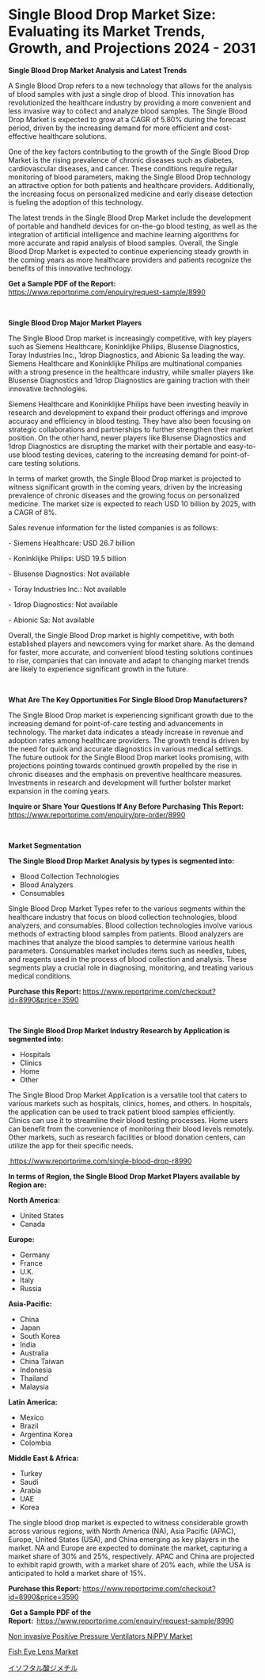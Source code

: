<p><h1>Single Blood Drop Market Size: Evaluating its Market Trends, Growth, and Projections 2024 - 2031</h1></p><p><strong>Single Blood Drop Market Analysis and Latest Trends</strong></p>
<p><p>A Single Blood Drop refers to a new technology that allows for the analysis of blood samples with just a single drop of blood. This innovation has revolutionized the healthcare industry by providing a more convenient and less invasive way to collect and analyze blood samples. The Single Blood Drop Market is expected to grow at a CAGR of 5.80% during the forecast period, driven by the increasing demand for more efficient and cost-effective healthcare solutions.</p><p>One of the key factors contributing to the growth of the Single Blood Drop Market is the rising prevalence of chronic diseases such as diabetes, cardiovascular diseases, and cancer. These conditions require regular monitoring of blood parameters, making the Single Blood Drop technology an attractive option for both patients and healthcare providers. Additionally, the increasing focus on personalized medicine and early disease detection is fueling the adoption of this technology.</p><p>The latest trends in the Single Blood Drop Market include the development of portable and handheld devices for on-the-go blood testing, as well as the integration of artificial intelligence and machine learning algorithms for more accurate and rapid analysis of blood samples. Overall, the Single Blood Drop Market is expected to continue experiencing steady growth in the coming years as more healthcare providers and patients recognize the benefits of this innovative technology.</p></p>
<p><strong>Get a Sample PDF of the Report:&nbsp;</strong> <a href="https://www.reportprime.com/enquiry/request-sample/8990">https://www.reportprime.com/enquiry/request-sample/8990</a></p>
<p>&nbsp;</p>
<p><strong>Single Blood Drop Major Market Players</strong></p>
<p><p>The Single Blood Drop market is increasingly competitive, with key players such as Siemens Healthcare, Koninklijke Philips, Blusense Diagnostics, Toray Industries Inc., 1drop Diagnostics, and Abionic Sa leading the way. Siemens Healthcare and Koninklijke Philips are multinational companies with a strong presence in the healthcare industry, while smaller players like Blusense Diagnostics and 1drop Diagnostics are gaining traction with their innovative technologies.</p><p>Siemens Healthcare and Koninklijke Philips have been investing heavily in research and development to expand their product offerings and improve accuracy and efficiency in blood testing. They have also been focusing on strategic collaborations and partnerships to further strengthen their market position. On the other hand, newer players like Blusense Diagnostics and 1drop Diagnostics are disrupting the market with their portable and easy-to-use blood testing devices, catering to the increasing demand for point-of-care testing solutions.</p><p>In terms of market growth, the Single Blood Drop market is projected to witness significant growth in the coming years, driven by the increasing prevalence of chronic diseases and the growing focus on personalized medicine. The market size is expected to reach USD 10 billion by 2025, with a CAGR of 8%.</p><p>Sales revenue information for the listed companies is as follows:</p><p>- Siemens Healthcare: USD 26.7 billion</p><p>- Koninklijke Philips: USD 19.5 billion</p><p>- Blusense Diagnostics: Not available</p><p>- Toray Industries Inc.: Not available</p><p>- 1drop Diagnostics: Not available</p><p>- Abionic Sa: Not available</p><p>Overall, the Single Blood Drop market is highly competitive, with both established players and newcomers vying for market share. As the demand for faster, more accurate, and convenient blood testing solutions continues to rise, companies that can innovate and adapt to changing market trends are likely to experience significant growth in the future.</p></p>
<p>&nbsp;</p>
<p><strong>What Are The Key Opportunities For Single Blood Drop Manufacturers?</strong></p>
<p><p>The Single Blood Drop market is experiencing significant growth due to the increasing demand for point-of-care testing and advancements in technology. The market data indicates a steady increase in revenue and adoption rates among healthcare providers. The growth trend is driven by the need for quick and accurate diagnostics in various medical settings. The future outlook for the Single Blood Drop market looks promising, with projections pointing towards continued growth propelled by the rise in chronic diseases and the emphasis on preventive healthcare measures. Investments in research and development will further bolster market expansion in the coming years.</p></p>
<p><strong>Inquire or Share Your Questions If Any Before Purchasing This Report:</strong> <a href="https://www.reportprime.com/enquiry/pre-order/8990">https://www.reportprime.com/enquiry/pre-order/8990</a></p>
<p>&nbsp;</p>
<p><strong>Market Segmentation</strong></p>
<p><strong>The Single Blood Drop Market Analysis by types is segmented into:</strong></p>
<p><ul><li>Blood Collection Technologies</li><li>Blood Analyzers</li><li>Consumables</li></ul></p>
<p><p>Single Blood Drop Market Types refer to the various segments within the healthcare industry that focus on blood collection technologies, blood analyzers, and consumables. Blood collection technologies involve various methods of extracting blood samples from patients. Blood analyzers are machines that analyze the blood samples to determine various health parameters. Consumables market includes items such as needles, tubes, and reagents used in the process of blood collection and analysis. These segments play a crucial role in diagnosing, monitoring, and treating various medical conditions.</p></p>
<p><strong>Purchase this Report:&nbsp;</strong><a href="https://www.reportprime.com/checkout?id=8990&price=3590">https://www.reportprime.com/checkout?id=8990&price=3590</a></p>
<p>&nbsp;</p>
<p><strong>The Single Blood Drop Market Industry Research by Application is segmented into:</strong></p>
<p><ul><li>Hospitals</li><li>Clinics</li><li>Home</li><li>Other</li></ul></p>
<p><p>The Single Blood Drop Market Application is a versatile tool that caters to various markets such as hospitals, clinics, homes, and others. In hospitals, the application can be used to track patient blood samples efficiently. Clinics can use it to streamline their blood testing processes. Home users can benefit from the convenience of monitoring their blood levels remotely. Other markets, such as research facilities or blood donation centers, can utilize the app for their specific needs.</p></p>
<p><a href="https://www.reportprime.com/single-blood-drop-r8990">&nbsp;https://www.reportprime.com/single-blood-drop-r8990</a></p>
<p><strong>In terms of Region, the Single Blood Drop Market Players available by Region are:</strong></p>
<p>
    <p> <strong> North America: </strong>
        <ul>
            <li>United States</li>
            <li>Canada</li>
        </ul>
        </p> 
    <p> <strong> Europe: </strong>
        <ul>
            <li>Germany</li>
            <li>France</li>
            <li>U.K.</li>
            <li>Italy</li>
            <li>Russia</li>
        </ul>
        </p> 
    <p> <strong> Asia-Pacific: </strong>
        <ul>
            <li>China</li>
            <li>Japan</li>
            <li>South Korea</li>
            <li>India</li>
            <li>Australia</li>
            <li>China Taiwan</li>
            <li>Indonesia</li>
            <li>Thailand</li>
            <li>Malaysia</li>
        </ul>
        </p> 
    <p> <strong> Latin America: </strong>
        <ul>
            <li>Mexico</li>
            <li>Brazil</li>
            <li>Argentina Korea</li>
            <li>Colombia</li>
        </ul>
        </p> 
    <p> <strong> Middle East & Africa: </strong>
        <ul>
            <li>Turkey</li>
            <li>Saudi</li>
            <li>Arabia</li>
            <li>UAE</li>
            <li>Korea</li>
        </ul>
    </p>
    </p>
<p><p>The single blood drop market is expected to witness considerable growth across various regions, with North America (NA), Asia Pacific (APAC), Europe, United States (USA), and China emerging as key players in the market. NA and Europe are expected to dominate the market, capturing a market share of 30% and 25%, respectively. APAC and China are projected to exhibit rapid growth, with a market share of 20% each, while the USA is anticipated to hold a market share of 15%.</p></p>
<p><strong>Purchase this Report: </strong><a href="https://www.reportprime.com/checkout?id=8990&price=3590">https://www.reportprime.com/checkout?id=8990&price=3590</a></p>
<p>&nbsp;<strong>Get a Sample PDF of the Report:&nbsp;&nbsp;</strong><a href="https://www.reportprime.com/enquiry/request-sample/8990">https://www.reportprime.com/enquiry/request-sample/8990</a></p>
<p><strong></strong></p>
<p><p><a href="https://github.com/brenzgnarento/Market-Research-Report-List-2/blob/main/non-invasive-positive-pressure-ventilators-nippv-market.md">Non invasive Positive Pressure Ventilators NiPPV Market</a></p><p><a href="https://sulfuric-clavicle-d39.notion.site/Fish-Eye-Lens-Market-Furnishes-Information-on-Market-Share-Market-Trends-and-Market-Growth-ec7f2f0f97734c82b9da397ed09c4a8b">Fish Eye Lens Market</a></p><p><a href="https://github.com/Sophiaard2003/Market-Research-Report-List-1/blob/main/523524023289.md">イソフタル酸ジメチル</a></p></p>